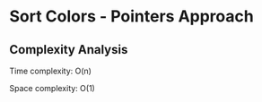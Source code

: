 # Sort Colors - Pointers Approach

## Complexity Analysis

Time complexity: O(n)

Space complexity: O(1)

